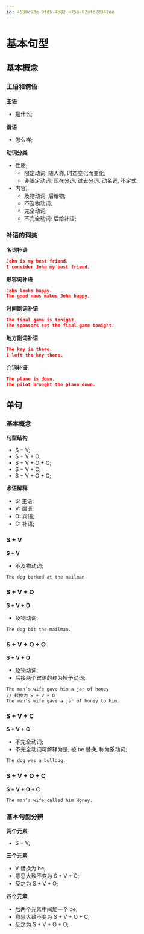 ```yaml
---
id: 4580c93c-9fd5-4b82-a75a-62afc28342ee
---
```


# 基本句型

## 基本概念

### 主语和谓语

**主语**

- 是什么;

**谓语**

- 怎么样;

**动词分类**

- 性质;
  - 限定动词: 随人称, 时态变化而变化;
  - 非限定动词: 现在分词, 过去分词, 动名词, 不定式;
- 内容;
  - 及物动词: 后给物;
  - 不及物动词;
  - 完全动词;
  - 不完全动词: 后给补语;

### 补语的词类

**名词补语**

```json
John is my best friend.
I consider John my best friend.
```

**形容词补语**

```json
John looks happy.
The good news makes John happy.
```

**时间副词补语**

```json
The final game is tonight.
The sponsors set the final game tonight.
```

**地方副词补语**

```json
The key is there.
I left the key there.
```

**介词补语**

```json
The plane is down.
The pilot brought the plane down.
```

## 单句

### 基本概念

**句型结构**

- S + V;
- S + V + O;
- S + V + O + O;
- S + V + C;
- S + V + O + C;

**术语解释**

- S: 主语;
- V: 谓语;
- O: 宾语;
- C: 补语;

### S + V

**S + V**

- 不及物动词;

```
The dog barked at the mailman
```

### S + V + O

**S + V + O**

- 及物动词;

```
The dog bit the mailman.
```

### S + V + O + O

**S + V + O**

- 及物动词;
- 后接两个宾语的称为授予动词;

```
The man’s wife gave him a jar of honey
// 转换为 S + V + O
The man’s wife gave a jar of honey to him.
```

### S + V + C

**S + V + C**

- 不完全动词;
- 不完全动词可解释为是, 被 be 替换, 称为系动词;

```
The dog was a bulldog.
```

### S + V + O + C

**S + V + O + C**

```
The man’s wife called him Honey.
```

### 基本句型分辨

**两个元素**

- S + V;

**三个元素**

- V 替换为 be;
- 意思大致不变为 S + V + C;
- 反之为 S + V + O;

**四个元素**

- 后两个元素中间加一个 be;
- 意思大致不变为 S + V + O + C;
- 反之为 S + V + O + O;

